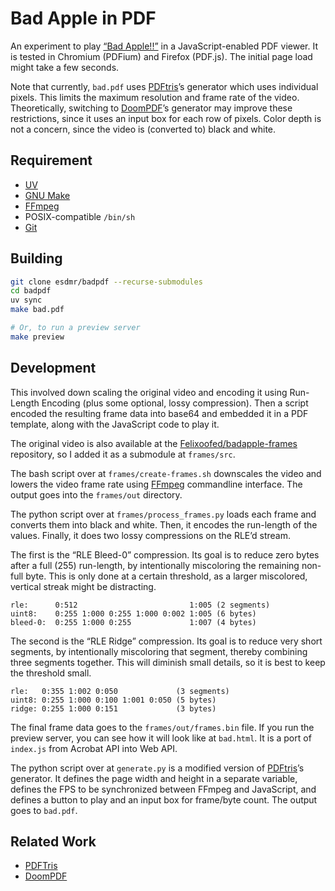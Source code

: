 # Bad Apple in PDF

An experiment to play [“Bad Apple!!”][bad-apple] in a JavaScript-enabled PDF
viewer. It is tested in Chromium (PDFium) and Firefox (PDF.js). The initial page
load might take a few seconds.

Note that currently, `bad.pdf` uses [PDFtris][pdftris]’s generator which uses
individual pixels. This limits the maximum resolution and frame rate of the
video. Theoretically, switching to [DoomPDF][doompdf]’s generator may improve
these restrictions, since it uses an input box for each row of pixels. Color
depth is not a concern, since the video is (converted to) black and white.

## Requirement

- [UV][uv]
- [GNU Make][make]
- [FFmpeg][ffmpeg]
- POSIX-compatible `/bin/sh`
- [Git][git]

## Building

```sh
git clone esdmr/badpdf --recurse-submodules
cd badpdf
uv sync
make bad.pdf

# Or, to run a preview server
make preview
```

## Development

This involved down scaling the original video and encoding it using
Run-Length Encoding (plus some optional, lossy compression). Then a script
encoded the resulting frame data into base64 and embedded it in a PDF template,
along with the JavaScript code to play it.

The original video is also available at the
[Felixoofed/badapple-frames][badapple-frames] repository, so I added it as a
submodule at `frames/src`.

The bash script over at `frames/create-frames.sh` downscales the video and
lowers the video frame rate using [FFmpeg][ffmpeg] commandline interface. The output goes
into the `frames/out` directory.

The python script over at `frames/process_frames.py` loads each frame and converts
them into black and white. Then, it encodes the run-length of the values.
Finally, it does two lossy compressions on the RLE’d stream.

The first is the “RLE Bleed-0” compression. Its goal is to reduce zero bytes
after a full (255) run-length, by intentionally miscoloring the remaining
non-full byte. This is only done at a certain threshold, as a larger miscolored,
vertical streak might be distracting.

```
rle:      0:512                         1:005 (2 segments)
uint8:    0:255 1:000 0:255 1:000 0:002 1:005 (6 bytes)
bleed-0:  0:255 1:000 0:255             1:007 (4 bytes)
```

The second is the “RLE Ridge” compression. Its goal is to reduce very short
segments, by intentionally miscoloring that segment, thereby combining three
segments together. This will diminish small details, so it is best to keep the
threshold small.

```
rle:   0:355 1:002 0:050             (3 segments)
uint8: 0:255 1:000 0:100 1:001 0:050 (5 bytes)
ridge: 0:255 1:000 0:151             (3 bytes)
```

The final frame data goes to the `frames/out/frames.bin` file. If you run the
preview server, you can see how it will look like at `bad.html`. It is a port of
`index.js` from Acrobat API into Web API.

The python script over at `generate.py` is a modified version of
[PDFtris][pdftris]’s generator. It defines the page width and height in a
separate variable, defines the FPS to be synchronized between FFmpeg and
JavaScript, and defines a button to play and an input box for frame/byte count.
The output goes to `bad.pdf`.

## Related Work

- [PDFTris][pdftris]
- [DoomPDF][doompdf]

[bad-apple]: https://www.youtube.com/watch?v=i41KoE0iMYU
[badapple-frames]: https://github.com/Felixoofed/badapple-frames
[pdftris]: https://github.com/ThomasRinsma/pdftris
[doompdf]: https://github.com/ading2210/doompdf
[uv]: https://docs.astral.sh/uv/
[ffmpeg]: https://www.ffmpeg.org/
[make]: https://www.gnu.org/software/make/
[git]: https://git-scm.com/
